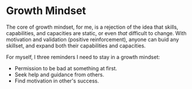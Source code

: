 # Growth Mindset

The core of growth mindset, for me, is a rejection of the idea that skills, capabilities, and capacities are static, or even *that* difficult to change. With motivation and validation (positive reinforcement), anyone can buid any skillset, and expand both their capabilities and capacities.

For myself, I three reminders I need to stay in a growth mindset:
* Permission to be bad at something at first.
* Seek help and guidance from others.
* Find motivation in other's success.